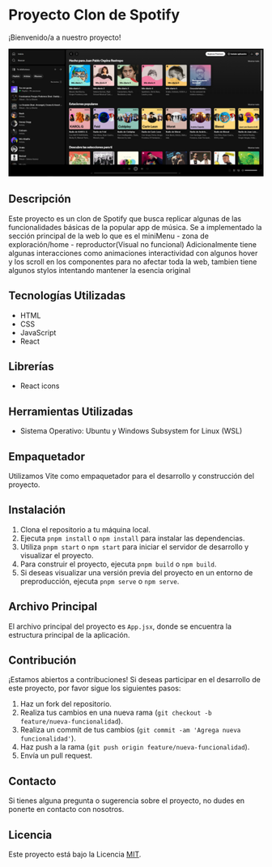 # Proyecto Clon de Spotify

¡Bienvenido/a a nuestro proyecto!

![img](./mockup-src/clonSpotyPreview.png)


## Descripción

Este proyecto es un clon de Spotify que busca replicar algunas de las funcionalidades básicas de la popular app de música.
Se a implementado la sección principal de la web lo que es el miniMenu - zona de exploración/home - reproductor(Visual no funcional)
Adicionalmente tiene algunas interacciones como animaciones interactividad con algunos hover y los scroll en los componentes para no afectar toda la web, tambien tiene algunos stylos intentando mantener la esencia original

## Tecnologías Utilizadas

- HTML
- CSS
- JavaScript
- React

## Librerías

- React icons

## Herramientas Utilizadas

- Sistema Operativo: Ubuntu y Windows Subsystem for Linux (WSL)

## Empaquetador

Utilizamos Vite como empaquetador para el desarrollo y construcción del proyecto.

## Instalación

1. Clona el repositorio a tu máquina local.
2. Ejecuta `pnpm install` o `npm install` para instalar las dependencias.
3. Utiliza `pnpm start` o `npm start` para iniciar el servidor de desarrollo y visualizar el proyecto.
4. Para construir el proyecto, ejecuta `pnpm build` o `npm build`.
5. Si deseas visualizar una versión previa del proyecto en un entorno de preproducción, ejecuta `pnpm serve` o `npm serve`.

## Archivo Principal

El archivo principal del proyecto es `App.jsx`, donde se encuentra la estructura principal de la aplicación.

## Contribución

¡Estamos abiertos a contribuciones! Si deseas participar en el desarrollo de este proyecto, por favor sigue los siguientes pasos:

1. Haz un fork del repositorio.
2. Realiza tus cambios en una nueva rama (`git checkout -b feature/nueva-funcionalidad`).
3. Realiza un commit de tus cambios (`git commit -am 'Agrega nueva funcionalidad'`).
4. Haz push a la rama (`git push origin feature/nueva-funcionalidad`).
5. Envía un pull request.

## Contacto

Si tienes alguna pregunta o sugerencia sobre el proyecto, no dudes en ponerte en contacto con nosotros.

## Licencia

Este proyecto está bajo la Licencia [MIT](./LICENSE).